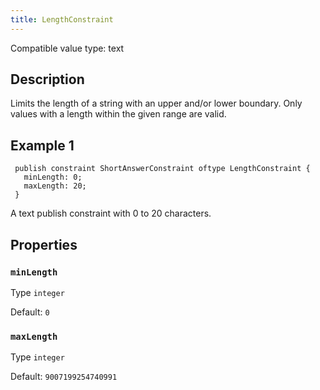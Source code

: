 ```yaml
---
title: LengthConstraint
---
```


<!-- Do NOT change this document as it is auto-generated from the language server -->

Compatible value type: text

## Description

Limits the length of a string with an upper and/or lower boundary.
 Only values with a length within the given range are valid.

## Example 1

```jayvee
 publish constraint ShortAnswerConstraint oftype LengthConstraint {
   minLength: 0;
   maxLength: 20;
 }
```

A text publish constraint with 0 to 20 characters.

## Properties

### `minLength`

Type `integer`

Default: `0`

### `maxLength`

Type `integer`

Default: `9007199254740991`
